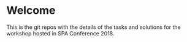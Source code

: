 # Welcome
This is the git repos with the details of the tasks and solutions for the workshop hosted in SPA Conference 2018.